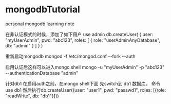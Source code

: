 # mongodbTutorial
personal mongodb learning note

在非认证模式的时候，添加了如下用户
use admin
db.createUser(
  {
    user: "myUserAdmin",
    pwd: "abc123",
    roles: [ { role: "userAdminAnyDatabase", db: "admin" } ]
  }
)

重新启动mongodb
mongod -f /etc/mongod.conf --fork --auth 

启用认证后这样可以进入mongo shell
mongo -u "myUserAdmin" -p "abc123" --authenticationDatabase "admin"

针对db1
在启用auth之前，在mongo shell下面
先switch到 db1 数据库。 命令use db1
然后执行db.createUser({user: "user1", pwd: "passwd1", roles: [{role: "readWrite", db: "db1"}]})